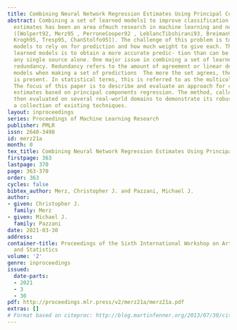 ```yaml
---
title: Combining Neural Network Regression Estimates Using Principal Components
abstract: Combining a set of learned models1 to improve classification and regression
  estimates has been an area ofmuch research in machine learning and neural net- works
  ([Wolpert92, Merz95 , PerroneCooper92 , LeblancTibshirani93, Breiman92, Meir95,
  Krogh95, Tresp95, ChanStolfo95]). The challenge of this problem is to decide which
  models to rely on for prediction and how much weight to give each. The goal of combining
  learned models is to obtain a more accurate predic- tion than can be obtained from
  any single source alone. One major issue in combining a set of learned models is
  redundancy. Redundancy refers to the amount of agreement or linear dependence between
  models when making a set of predictions  The more the set agrees, the more redundancy
  is present. In statistical terms, this is referred to as the multicollinearity problem.
  The focus of this paper is to describe and evaluate an approach for combining regression
  estimates based on principal components regression. The method, called PCR*, is
  then evaluated on several real-world domains to demonstrate its robustness versus
  a collection of existing techniques.
layout: inproceedings
series: Proceedings of Machine Learning Research
publisher: PMLR
issn: 2640-3498
id: merz21a
month: 0
tex_title: Combining Neural Network Regression Estimates Using Principal Components
firstpage: 363
lastpage: 370
page: 363-370
order: 363
cycles: false
bibtex_author: Merz, Christopher J. and Pazzani, Michael J.
author:
- given: Christopher J.
  family: Merz
- given: Michael J.
  family: Pazzani
date: 2021-03-30
address:
container-title: Proceedings of the Sixth International Workshop on Artificial Intelligence
  and Statistics
volume: '2'
genre: inproceedings
issued:
  date-parts:
  - 2021
  - 3
  - 30
pdf: http://proceedings.mlr.press/v2/merz21a/merz21a.pdf
extras: []
# Format based on citeproc: http://blog.martinfenner.org/2013/07/30/citeproc-yaml-for-bibliographies/
---
```

